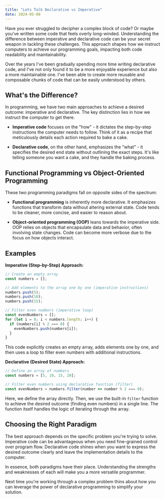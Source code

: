 ```yaml
---
title: "Lets Talk Declarative vs Imperative"
date: 2024-05-08
---
```


Have you ever struggled to decipher a complex block of code? Or maybe 
you've written some code that feels overly long-winded. Understanding the 
difference between imperative and declarative code can be your secret 
weapon in tackling these challenges. This approach shapes how we instruct 
computers to achieve our programming goals, impacting both code readability 
and maintainability. 

Over the years I've been gradually spending more time writing declarative 
code, and  I've not only found it to be a more enjoyable experience but also
a more maintainable one. I've been able to create more reusable and 
composable chunks of code that can be easily understood by others.

## What's the Difference?

In programming, we have two main approaches to achieve a desired outcome: 
imperative and declarative. The key distinction lies in how we instruct the 
computer to get there.

- **Imperative code** focuses on the "how" - it dictates the step-by-step 
instructions the computer needs to follow. Think of it as a recipe that 
meticulously details each action required to bake a cake.

- **Declarative code**, on the other hand, emphasizes the "what" - it 
specifies the desired end state without outlining the exact steps. It's like 
telling someone you want a cake, and they handle the baking process.

## Functional Programming vs Object-Oriented Programming

These two programming paradigms fall on opposite sides of the spectrum:

- **Functional programming** is inherently more declarative. It emphasizes 
functions that transform data without altering external state. Code tends 
to be cleaner, more concise, and easier to reason about.

- **Object-oriented programming (OOP)** leans towards the imperative side. 
OOP relies on objects that encapsulate data and behavior, often involving 
state changes. Code can become more verbose due to the focus on how 
objects interact.

## Examples

**Imperative (Step-by-Step) Approach:**

```javascript
// Create an empty array
const numbers = [];

// Add elements to the array one by one (imperative instructions)
numbers.push(5);
numbers.push(10);
numbers.push(15);

// Filter even numbers (imperative loop)
const evenNumbers = [];
for (let i = 0; i < numbers.length; i++) {
  if (numbers[i] % 2 === 0) {
    evenNumbers.push(numbers[i]);
  }
}
```

This code explicitly creates an empty array, adds elements one by one, and then uses a loop to filter even numbers with additional instructions.

**Declarative (Desired State) Approach:**

```javascript
// Define an array of numbers
const numbers = [5, 10, 15, 20];

// Filter even numbers using declarative function (filter)
const evenNumbers = numbers.filter(number => number % 2 === 0);
```

Here, we define the array directly. Then, we use the built-in `filter` function to achieve the desired outcome (finding even numbers) in a single line. The function itself handles the logic of iterating through the array.

## Choosing the Right Paradigm

The best approach depends on the specific problem you're trying to solve. 
Imperative code can be advantageous when you need fine-grained control 
over program flow. Declarative code shines when you want to express the 
desired outcome clearly and leave the implementation details to the computer.

In essence, both paradigms have their place. Understanding the strengths 
and weaknesses of each will make you a more versatile programmer.

Next time you're working through a complex problem thins about how you can
leverage the power of declarative programming to simplify your solution.
